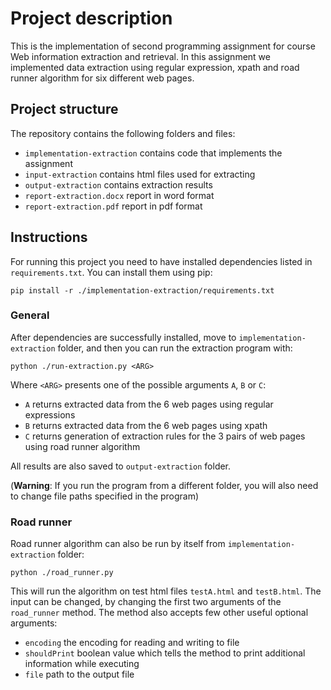 # Project description
This is the implementation of second programming assignment for course Web information extraction and retrieval. In this 
assignment we implemented data extraction using regular expression, xpath and road runner algorithm for six different
web pages.

## Project structure
The repository contains the following folders and files:
- `implementation-extraction` contains code that implements the assignment
- `input-extraction` contains html files used for extracting
- `output-extraction` contains extraction results
- `report-extraction.docx` report in word format
- `report-extraction.pdf` report in pdf format

## Instructions
For running this project you need to have installed dependencies listed in `requirements.txt`. You can install
them using pip:

```shell
pip install -r ./implementation-extraction/requirements.txt
```

### General

After dependencies are successfully installed, move to `implementation-extraction` folder, and then you can run the 
extraction program with:
```shell
python ./run-extraction.py <ARG>
```

Where `<ARG>` presents one of the possible arguments `A`, `B` or `C`:
* `A` returns extracted data from the 6 web pages using regular expressions
* `B` returns extracted data from the 6 web pages using xpath
* `C` returns generation of extraction rules for the 3 pairs of web pages using road runner algorithm

All results are also saved to `output-extraction` folder.

(**Warning**: If you run the program from a different folder, you will also need to change file paths specified in the program)


### Road runner

Road runner algorithm can also be run by itself from `implementation-extraction` folder:
 ```shell
 python ./road_runner.py
```

This will run the algorithm on test html files `testA.html` and `testB.html`. The input can be changed, by changing
the first two arguments of the `road_runner` method. The method also accepts few other useful optional arguments:
- `encoding` the encoding for reading and writing to file
- `shouldPrint` boolean value which tells the method to print additional information while executing
- `file` path to the output file